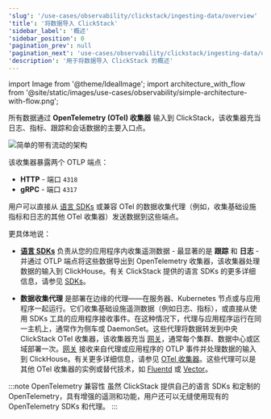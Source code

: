 ```yaml
---
'slug': '/use-cases/observability/clickstack/ingesting-data/overview'
'title': '将数据导入 ClickStack'
'sidebar_label': '概述'
'sidebar_position': 0
'pagination_prev': null
'pagination_next': 'use-cases/observability/clickstack/ingesting-data/opentelemetry'
'description': '用于将数据导入 ClickStack 的概述'
---
```


import Image from '@theme/IdealImage';
import architecture_with_flow from '@site/static/images/use-cases/observability/simple-architecture-with-flow.png';

所有数据通过 **OpenTelemetry (OTel) 收集器** 输入到 ClickStack，该收集器充当日志、指标、跟踪和会话数据的主要入口点。

<Image img={architecture_with_flow} alt="简单的带有流动的架构" size="md"/>

该收集器暴露两个 OTLP 端点：

- **HTTP** - 端口 `4318`
- **gRPC** - 端口 `4317`

用户可以直接从 [语言 SDKs](/use-cases/observability/clickstack/sdks) 或兼容 OTel 的数据收集代理（例如，收集基础设施指标和日志的其他 OTel 收集器）发送数据到这些端点。

更具体地说：

- [**语言 SDKs**](/use-cases/observability/clickstack/sdks) 负责从您的应用程序内收集遥测数据 - 最显著的是 **跟踪** 和 **日志** - 并通过 OTLP 端点将这些数据导出到 OpenTelemetry 收集器，该收集器处理数据的输入到 ClickHouse。有关 ClickStack 提供的语言 SDKs 的更多详细信息，请参见 [SDKs](/use-cases/observability/clickstack/sdks)。

- **数据收集代理** 是部署在边缘的代理——在服务器、Kubernetes 节点或与应用程序一起运行。它们收集基础设施遥测数据（例如日志、指标），或直接从使用 SDKs 工具的应用程序接收事件。在这种情况下，代理与应用程序运行在同一主机上，通常作为侧车或 DaemonSet。这些代理将数据转发到中央 ClickStack OTel 收集器，该收集器充当 [网关](/use-cases/observability/clickstack/ingesting-data/otel-collector#collector-roles)，通常每个集群、数据中心或区域部署一次。[网关](/use-cases/observability/clickstack/ingesting-data/otel-collector#collector-roles) 接收来自代理或应用程序的 OTLP 事件并处理数据的输入到 ClickHouse。有关更多详细信息，请参见 [OTel 收集器](/use-cases/observability/clickstack/ingesting-data/otel-collector)。这些代理可以是其他 OTel 收集器的实例或替代技术，如 [Fluentd](https://www.fluentd.org/) 或 [Vector](https://vector.dev/)。

:::note OpenTelemetry 兼容性
虽然 ClickStack 提供自己的语言 SDKs 和定制的 OpenTelemetry，具有增强的遥测和功能，用户还可以无缝使用现有的 OpenTelemetry SDKs 和代理。
:::
